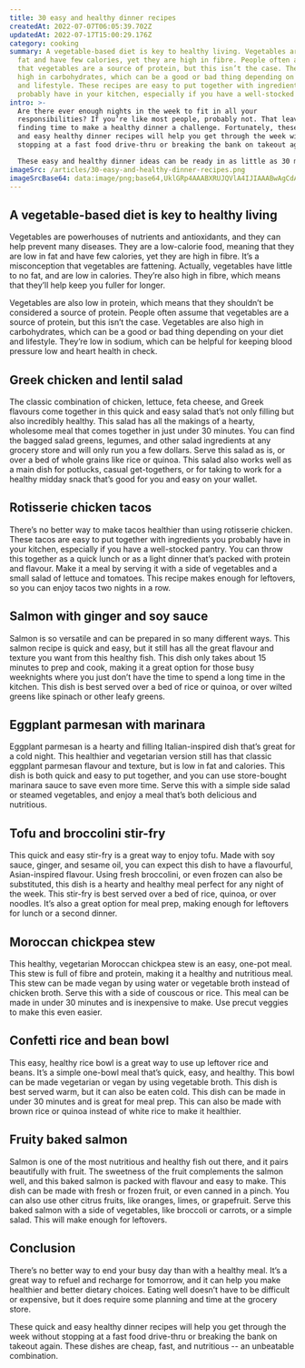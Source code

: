 ```yaml
---
title: 30 easy and healthy dinner recipes
createdAt: 2022-07-07T06:05:39.702Z
updatedAt: 2022-07-17T15:00:29.176Z
category: cooking
summary: A vegetable-based diet is key to healthy living. Vegetables are low in
  fat and have few calories, yet they are high in fibre. People often assume
  that vegetables are a source of protein, but this isn’t the case. They’re also
  high in carbohydrates, which can be a good or bad thing depending on your diet
  and lifestyle. These recipes are easy to put together with ingredients you
  probably have in your kitchen, especially if you have a well-stocked pantry.
intro: >-
  Are there ever enough nights in the week to fit in all your
  responsibilities? If you’re like most people, probably not. That leaves
  finding time to make a healthy dinner a challenge. Fortunately, these quick
  and easy healthy dinner recipes will help you get through the week without
  stopping at a fast food drive-thru or breaking the bank on takeout again. 

  These easy and healthy dinner ideas can be ready in as little as 30 minutes and cost no more than $10 per serving. That means they’re cheap, fast, and nutritious -- an unbeatable combination. Whether you’re after a one-pot supper, something for leftovers, or simple salads that can be quickly thrown together, we have you covered with these fantastic affordable and wholesome recipes.
imageSrc: /articles/30-easy-and-healthy-dinner-recipes.png
imageSrcBase64: data:image/png;base64,UklGRp4AAABXRUJQVlA4IJIAAABwAgCdASoKAAoAAUAmJagCdLoAEJCWOoL3xF0AAP7Ha+1Yo6g3wsjJmennvZ6vrcxfeH+/p3T9b/Y3n20eh6zdxfvWKZPyU2O10EH+3qScK3P69i/B/O/nOn4Pjxr/6sL1WXbfxbfzg5BUP3hKSU4moKa9vGSGTG5kdce/0N1mFHTIbpwHWQxks3900GLMPlhgAA==
---
```


## A vegetable-based diet is key to healthy living

Vegetables are powerhouses of nutrients and antioxidants, and they can help prevent many diseases. They are a low-calorie food, meaning that they are low in fat and have few calories, yet they are high in fibre.
It’s a misconception that vegetables are fattening. Actually, vegetables have little to no fat, and are low in calories. They’re also high in fibre, which means that they’ll help keep you fuller for longer.

Vegetables are also low in protein, which means that they shouldn’t be considered a source of protein. People often assume that vegetables are a source of protein, but this isn’t the case.
Vegetables are also high in carbohydrates, which can be a good or bad thing depending on your diet and lifestyle. They’re low in sodium, which can be helpful for keeping blood pressure low and heart health in check.

## Greek chicken and lentil salad

The classic combination of chicken, lettuce, feta cheese, and Greek flavours come together in this quick and easy salad that’s not only filling but also incredibly healthy. This salad has all the makings of a hearty, wholesome meal that comes together in just under 30 minutes. You can find the bagged salad greens, legumes, and other salad ingredients at any grocery store and will only run you a few dollars. Serve this salad as is, or over a bed of whole grains like rice or quinoa. This salad also works well as a main dish for potlucks, casual get-togethers, or for taking to work for a healthy midday snack that’s good for you and easy on your wallet.

## Rotisserie chicken tacos

There’s no better way to make tacos healthier than using rotisserie chicken. These tacos are easy to put together with ingredients you probably have in your kitchen, especially if you have a well-stocked pantry. You can throw this together as a quick lunch or as a light dinner that’s packed with protein and flavour. Make it a meal by serving it with a side of vegetables and a small salad of lettuce and tomatoes. This recipe makes enough for leftovers, so you can enjoy tacos two nights in a row.

## Salmon with ginger and soy sauce

Salmon is so versatile and can be prepared in so many different ways. This salmon recipe is quick and easy, but it still has all the great flavour and texture you want from this healthy fish. This dish only takes about 15 minutes to prep and cook, making it a great option for those busy weeknights where you just don’t have the time to spend a long time in the kitchen. This dish is best served over a bed of rice or quinoa, or over wilted greens like spinach or other leafy greens.

## Eggplant parmesan with marinara

Eggplant parmesan is a hearty and filling Italian-inspired dish that’s great for a cold night. This healthier and vegetarian version still has that classic eggplant parmesan flavour and texture, but is low in fat and calories. This dish is both quick and easy to put together, and you can use store-bought marinara sauce to save even more time. Serve this with a simple side salad or steamed vegetables, and enjoy a meal that’s both delicious and nutritious.

## Tofu and broccolini stir-fry

This quick and easy stir-fry is a great way to enjoy tofu. Made with soy sauce, ginger, and sesame oil, you can expect this dish to have a flavourful, Asian-inspired flavour. Using fresh broccolini, or even frozen can also be substituted, this dish is a hearty and healthy meal perfect for any night of the week. This stir-fry is best served over a bed of rice, quinoa, or over noodles. It’s also a great option for meal prep, making enough for leftovers for lunch or a second dinner.

## Moroccan chickpea stew

This healthy, vegetarian Moroccan chickpea stew is an easy, one-pot meal. This stew is full of fibre and protein, making it a healthy and nutritious meal. This stew can be made vegan by using water or vegetable broth instead of chicken broth. Serve this with a side of couscous or rice. This meal can be made in under 30 minutes and is inexpensive to make. Use precut veggies to make this even easier.

## Confetti rice and bean bowl

This easy, healthy rice bowl is a great way to use up leftover rice and beans. It’s a simple one-bowl meal that’s quick, easy, and healthy. This bowl can be made vegetarian or vegan by using vegetable broth. This dish is best served warm, but it can also be eaten cold. This dish can be made in under 30 minutes and is great for meal prep. This can also be made with brown rice or quinoa instead of white rice to make it healthier.

## Fruity baked salmon

Salmon is one of the most nutritious and healthy fish out there, and it pairs beautifully with fruit. The sweetness of the fruit complements the salmon well, and this baked salmon is packed with flavour and easy to make. This dish can be made with fresh or frozen fruit, or even canned in a pinch. You can also use other citrus fruits, like oranges, limes, or grapefruit. Serve this baked salmon with a side of vegetables, like broccoli or carrots, or a simple salad. This will make enough for leftovers.

## Conclusion

There’s no better way to end your busy day than with a healthy meal. It’s a great way to refuel and recharge for tomorrow, and it can help you make healthier and better dietary choices. Eating well doesn’t have to be difficult or expensive, but it does require some planning and time at the grocery store.

These quick and easy healthy dinner recipes will help you get through the week without stopping at a fast food drive-thru or breaking the bank on takeout again. These dishes are cheap, fast, and nutritious -- an unbeatable combination.
